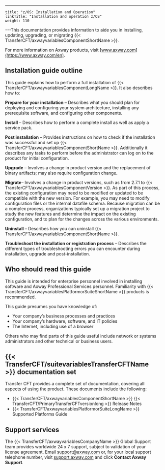 ---
    title: "z/OS: Installation and Operation"
    linkTitle: "Installation and operation z/OS"
    weight: 110
---This documentation provides information to aide you in installing, updating, upgrading, or migrating {{< TransferCFT/axwayvariablesComponentShortName  >}}.

For more information on Axway products, visit [www.axway.com](https://www.axway.com/en).

## Installation guide outline

This guide explains how to perform a full installation of {{< TransferCFT/axwayvariablesComponentLongName  >}}. It also describes how to:

**Prepare for your installation** – Describes what you should plan for deploying and configuring your system architecture, installing any prerequisite software, and configuring other components.

**Install** – Describes how to perform a complete install as well as apply a service pack.

**Post installation** – Provides instructions on how to check if the installation was successful and set up {{< TransferCFT/axwayvariablesComponentShortName  >}}. Additionally it describes any tasks to perform before the administrator can log on to the product for initial configuration.

**Upgrade** – Involves a change in product version and the replacement of binary artifacts; may also require configuration change.

**Migrate**– Involves a change in product versions, such as from 2.7.1 to {{< TransferCFT/axwayvariablesComponentVersion  >}}. As part of this process, the existing configuration may need to be modified or updated to be compatible with the new version. For example, you may need to modify configuration files or the internal datafile schema. Because migration can be a complex process, organizations typically set up a migration project to study the new features and determine the impact on the existing configuration, and to plan for the changes across the various environments.

**Uninstall** – Describes how you can uninstall {{< TransferCFT/axwayvariablesComponentShortName  >}}.

**Troubleshoot the installation or registration process** – Describes the different types of troubleshooting errors you can encounter during installation, upgrade and post-installation.

## Who should read this guide

This guide is intended for enterprise personnel involved in installing software and Axway Professional Services personnel. Familiarity with {{< TransferCFT/axwayvariablesPlatformorSuiteShortName  >}} products is recommended.

This guide presumes you have knowledge of:

- Your company’s business processes and practices
- Your company’s hardware, software, and IT policies
- The Internet, including use of a browser

Others who may find parts of this guide useful include network or systems administrators and other technical or business users.

## {{< TransferCFT/suitevariablesTransferCFTName  >}} documentation set

Transfer CFT provides a complete set of documentation, covering all aspects of using the product. These documents include the following:

- {{< TransferCFT/axwayvariablesComponentShortName >}} {{< TransferCFT/PrimaryTransferCFTversionlong >}} Release Notes
- {{< TransferCFT/axwayvariablesPlatformorSuiteLongName >}} Supported Platforms Guide

## Support services

The {{< TransferCFT/axwayvariablesCompanyName  >}} Global Support team provides worldwide 24 x 7 support, subject to validation of your license agreement. Email <support@axway.com> or, for your local support telephone number, visit [support.axway.com](https://support.axway.com/) and click **Contact Axway Support**.

